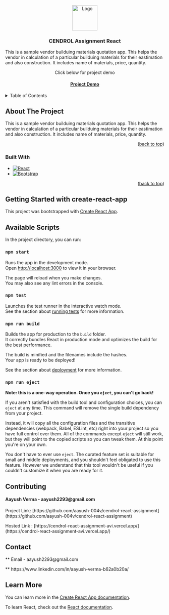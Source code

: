 <div align="center">
  <a href="https://github.com/aayush-004v/cendrol-react-assignment">
    <img src="https://yt3.ggpht.com/AgtE50BUN4tMsGp9lwAQgOQ9hJtC9jpl5I-PV_uUusxJBMjRVE2UXCUKTrbn2bg57q1xmwn9Jg=s900-c-k-c0x00ffffff-no-rj" alt="Logo" width="80" height="80">
  </a>
  </div>

<h3 align="center">CENDROL Assignment React</h3>
  <p>
    This is a sample vendor builduing materials quotation app. This helps the vendor in calculation of a particular builduing materials for their eastimation and also construction. It includes name of materials, price, quantity.
  </p>
  <p align="center">Click below for project demo</p>
  <h4 align="center"><a href="https://cendol-react-assignment-avi.vercel.app/">Project Demo</a>
</h4>
</div>

<details>
  <summary>Table of Contents</summary>
  <ol>
    <li>
      <a href="#about-the-project">About The Project</a>
      <ul>
        <li><a href="#built-with">Built With</a></li>
      </ul>
    </li>
    <li>
      <a href="#getting-started">Getting Started</a>
      <a href="#available-scripts">Getting Started</a>
      <ul>
        <li><a href="#installation">Installation</a></li>
      </ul>
    </li>
    <li><a href="#contributing">Contributing</a></li>
    <li><a href="#contact">Contact</a></li>
  </ol>
</details>


## About The Project

This is a sample vendor builduing materials quotation app. This helps the vendor in calculation of a particular builduing materials for their eastimation and also construction. It includes name of materials, price, quantity.

<p align="right">(<a href="#readme-top">back to top</a>)</p>

### Built With

* [![React][React.js]][React-url]
* [![Bootstrap][Bootstrap.com]][Bootstrap-url]


<p align="right">(<a href="#readme-top">back to top</a>)</p>


## Getting Started with create-react-app

This project was bootstrapped with [Create React App](https://github.com/facebook/create-react-app).

## Available Scripts

In the project directory, you can run:

### `npm start`

Runs the app in the development mode.\
Open [http://localhost:3000](http://localhost:3000) to view it in your browser.

The page will reload when you make changes.\
You may also see any lint errors in the console.

### `npm test`

Launches the test runner in the interactive watch mode.\
See the section about [running tests](https://facebook.github.io/create-react-app/docs/running-tests) for more information.

### `npm run build`

Builds the app for production to the `build` folder.\
It correctly bundles React in production mode and optimizes the build for the best performance.

The build is minified and the filenames include the hashes.\
Your app is ready to be deployed!

See the section about [deployment](https://facebook.github.io/create-react-app/docs/deployment) for more information.

### `npm run eject`

**Note: this is a one-way operation. Once you `eject`, you can't go back!**

If you aren't satisfied with the build tool and configuration choices, you can `eject` at any time. This command will remove the single build dependency from your project.

Instead, it will copy all the configuration files and the transitive dependencies (webpack, Babel, ESLint, etc) right into your project so you have full control over them. All of the commands except `eject` will still work, but they will point to the copied scripts so you can tweak them. At this point you're on your own.

You don't have to ever use `eject`. The curated feature set is suitable for small and middle deployments, and you shouldn't feel obligated to use this feature. However we understand that this tool wouldn't be useful if you couldn't customize it when you are ready for it.

## Contributing

<h4>Aayush Verma - aayush2293@gmail.com</h4>

<p> Project Link: [https://github.com/aayush-004v/cendrol-react-assignment](https://github.com/aayush-004v/cendrol-react-assignment) </p>
<p> Hosted Link : [https://cendrol-react-assignment-avi.vercel.app/](https://cendrol-react-assignment-avi.vercel.app/) </p>


## Contact
<p>
  ** Email - aayush2293@gmail.com
  </p>
  <p> ** https://www.linkedin.com/in/aayush-verma-b62a0b20a/</p>
  
## Learn More

You can learn more in the [Create React App documentation](https://facebook.github.io/create-react-app/docs/getting-started).

To learn React, check out the [React documentation](https://reactjs.org/).

[React.js]: https://img.shields.io/badge/React-20232A?style=for-the-badge&logo=react&logoColor=61DAFB
[React-url]: https://reactjs.org/
[Bootstrap.com]: https://img.shields.io/badge/Bootstrap-563D7C?style=for-the-badge&logo=bootstrap&logoColor=white
[Bootstrap-url]: https://getbootstrap.com
